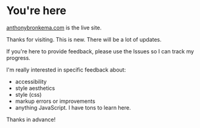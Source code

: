 # You're here

[anthonybronkema.com](https://www.anthonybronkema.com) is the live site.

Thanks for visiting. This is new. There will be a lot of updates. 

If you're here to provide feedback, please use the Issues so I can track my progress. 

I'm really interested in specific feedback about:

- accessibility
- style aesthetics
- style (css)
- markup errors or improvements
- anything JavaScript. I have tons to learn here.

Thanks in advance!